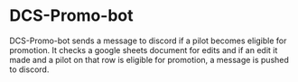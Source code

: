 # DCS-Promo-bot
DCS-Promo-bot sends a message to discord if a pilot becomes eligible for promotion.  It checks a google sheets document for edits and if an edit it made and a pilot on that row is eligible for promotion, a message is pushed to discord. 
